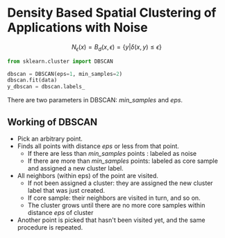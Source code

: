 ---
---

# Density Based Spatial Clustering of Applications with Noise

$$
N_\epsilon(x)=B_d(x,\epsilon) = \{ y | \delta(x,y)\leq \epsilon\}
$$
```python
from sklearn.cluster import DBSCAN

dbscan = DBSCAN(eps=1, min_samples=2)
dbscan.fit(data)
y_dbscan = dbscan.labels_
```

There are two parameters in DBSCAN: *min_samples* and *eps*.

## Working of DBSCAN
- Pick an arbitrary point.
- Finds all points with distance *eps* or less from that point.
	- If there are less than *min_samples* points : labeled as noise
	- If there are more than *min_samples* points: labeled as core sample and assigned a new cluster label.
- All neighbors (within eps) of the point are visited.
	- If not been assigned a cluster: they are assigned the new cluster label that was just created.
	- If core sample: their neighbors are visited in turn, and so on.
	- The cluster grows until there are no more core samples within distance *eps* of cluster
- Another point is picked that hasn't been visited yet, and the same procedure is repeated.